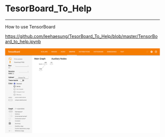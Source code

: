 # TesorBoard_To_Help

***

How to use TensorBoard

https://github.com/leehaesung/TesorBoard_To_Help/blob/master/TensorBoard_to_help.ipynb


![tensorboardToHelp.png](https://github.com/leehaesung/TesorBoard_To_Help/blob/master/ImageFiles/tensorboardToHelp.png)
